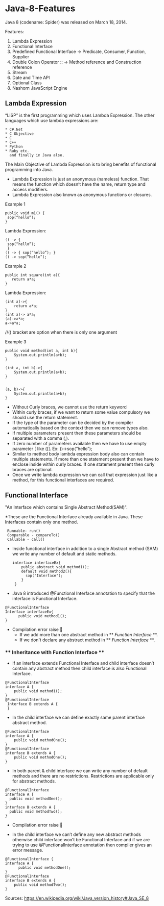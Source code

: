 # Java-8-Features

Java 8 (codename: Spider) was released on March 18, 2014.


Features:
1. Lambda Expression
2. Functional Interface
3. Predefined Functional Interface -> Predicate, Consumer, Function, Supplier
4. Double Colon Operator :: -> Method reference and Construction reference
5. Stream
6. Date and Time API
7. Optional Class
8. Nashorn JavaScript Engine


## **Lambda Expression**

“LISP” is the first programming which uses Lambda Expression.
The other languages which use lambda expressions are:
```
* C#.Net
* C Objective
* C
* C++
* Python
* Ruby etc.
  and finally in Java also.
```

The Main Objective of Lambda Expression is to bring benefits of functional programming into
Java.

* Lambda Expression is just an anonymous (nameless) function. That means the function which doesn’t have the name, return type and access modifiers.
* Lambda Expression also known as anonymous functions or closures.

Example 1
```
public void m1() {
 sop(“hello”);
}
```
Lambda Expression:
```
() -> {
 sop(“hello”);
 }
() -> { sop(“hello”); }
() -> sop(“hello”);
```

Example 2
```
public int square(int a){
   return a*a;
}
```

Lambda Expression:
```
(int a)->{
    return a*a;
}
(int a)-> a*a;
(a)->a*a;
a->a*a;
```
//() bracket are option when there is only one argument

Example 3
```
public void method(int a, int b){
    System.out.println(a+b);
}

(int a, int b)->{
    System.out.println(a+b);
}


(a, b)->{
    System.out.println(a+b);
}
```
* Without Curly braces, we cannot use the return keyword
* Within curly braces, if we want to return some value compulsory we should use the return statement.
* If the type of the parameter can be decided by the compiler automatically based on the context then
  we can remove types also.
* If multiple parameters present then these parameters should be separated with a comma (,).
* If zero number of parameters available then we have to use empty parameter [ like ()].
  Ex: ()->sop(“hello”);
* Similar to method body lambda expression body also can contain multiple statements. If more
  than one statement present then we have to enclose inside within curly braces. If one statement
  present then curly braces are optional.
* Once we write lambda expression we can call that expression just like a method, for this
  functional interfaces are required.


## **Functional Interface**

"An Interface which contains Single Abstract Method(SAM)".

*These are the Functional Interface already available in Java. These Interfaces contain only one method.
 ```
  Runnable- run()
  Comparable - compareTo()
  Callable - call()
 ```

* Inside functional interface in addition to a single Abstract method (SAM) we write any number of
  default and static methods.
  
  ```
  interface interfaceEx{
      public abstract void method1();
      default void method2(){
        sop("Interface");
      }
   }
   ```
* Java 8 introduced @Functional Interface annotation to specify that the interface
  is Functional Interface.
```
@FunctionalInterface
Interface interfaceEx{
      public void method1();
}
```
* Compilation error raise :loudspeaker:
  - If we add more than one abstract method in ** _Function Interface_ **.
  - If we don't declare any abstract method in ** _Function Interface_ **.

### ** Inheritance with Function Interface ** ###

* If an interface extends Functional Interface and child interface doesn’t contain any abstract method then child interface is also Functional Interface.

```
@FunctionalInterface
interface A {
    public void method1(); 
}
@FunctionalInterface 
 Interface B extends A { 
 }
```
* In the child interface we can define exactly same parent interface abstract method.
```
@FunctionalInterface
interface A { 
    public void methodOne(); 
} 
@FunctionalInterface
interface B extends A { 
    public void methodOne(); 
}
```
* In both parent & child interface we can write any number of default methods and there are no restrictions. Restrictions are 
  applicable only for abstract methods.
```
@FunctionalInterface
interface A {
  public void methodOne();
}
interface B extends A {
  public void methodTwo(); 
}
```
  
* Compilation error raise :loudspeaker:
 - In the child interface we can’t define any new abstract methods otherwise child interface won’t be Functional Interface and
   if we are trying to use @FunctionalInterface annotation then compiler gives an error message.
   
```
@FunctionalInterface { 
interface A { 
      public void methodOne();
} 
@FunctionalInterface
interface B extends A {
    public void methodTwo();
}
```



Sources:
https://en.wikipedia.org/wiki/Java_version_history#Java_SE_8
